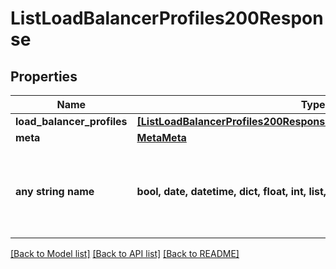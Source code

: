 # ListLoadBalancerProfiles200Response


## Properties
Name | Type | Description | Notes
------------ | ------------- | ------------- | -------------
**load_balancer_profiles** | [**[ListLoadBalancerProfiles200ResponseAllOfLoadBalancerProfilesInner]**](ListLoadBalancerProfiles200ResponseAllOfLoadBalancerProfilesInner.md) |  | [optional] 
**meta** | [**MetaMeta**](MetaMeta.md) |  | [optional] 
**any string name** | **bool, date, datetime, dict, float, int, list, str, none_type** | any string name can be used but the value must be the correct type | [optional]

[[Back to Model list]](../README.md#documentation-for-models) [[Back to API list]](../README.md#documentation-for-api-endpoints) [[Back to README]](../README.md)


